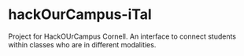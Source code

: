 # hackOurCampus-iTal
 Project for HackOUrCampus Cornell. An interface to connect students within classes who are in different modalities.
